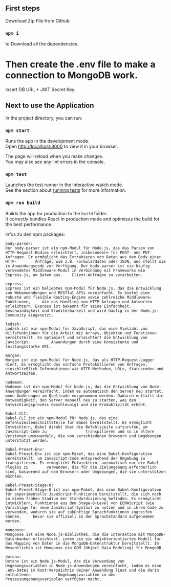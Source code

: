 ## First steps

Download Zip File from Github

### `npm i`
to Download all the dependencies.

# Then create the .env file to make a connection to MongoDB work.
Insert DB URL + JWT Secret Key.

## Next to use the Application 

In the project directory, you can run:

### `npm start`

Runs the app in the development mode.\
Open [http://localhost:3000](http://localhost:3000) to view it in your browser.

The page will reload when you make changes.\
You may also see any lint errors in the console.

### `npm test`

Launches the test runner in the interactive watch mode.\
See the section about [running tests](https://facebook.github.io/create-react-app/docs/running-tests) for more information.

### `npm run build`

Builds the app for production to the `build` folder.\
It correctly bundles React in production mode and optimizes the build for the best performance.


Infos zu den npm packages:

    body-parser:
    Der body-parser ist ein npm-Modul für Node.js, das das Parsen von HTTP-Request-Bodies erleichtert, insbesondere für POST- und PUT-Anfragen. Er ermöglicht das Extrahieren von Daten aus dem Body einer HTTP-        Anfrage, wie z.B. Formulardaten oder JSON, und stellt sie im Anwendungscode zur Verfügung. Der body-parser ist ein häufig verwendetes Middleware-Modul in Verbindung mit Frameworks wie Express.js, um Daten aus     Client-Anfragen zu verarbeiten.

    express:
    Express ist ein beliebtes npm-Modul für Node.js, das die Entwicklung von Webanwendungen und RESTful APIs vereinfacht. Es bietet eine robuste und flexible Routing-Engine sowie zahlreiche Middleware-Funktionen,     die das Handling von HTTP-Anfragen und Antworten erleichtern. Express ist bekannt für seine Einfachheit, Geschwindigkeit und Erweiterbarkeit und wird häufig in der Node.js-Community eingesetzt.

    lodash:
    Lodash ist ein npm-Modul für JavaScript, das eine Vielzahl von Hilfsfunktionen für die Arbeit mit Arrays, Objekten und Funktionen bereitstellt. Es optimiert und erleichtert die Entwicklung von JavaScript-         Anwendungen durch eine konsistente und leistungsstarke API.

    morgan:
    Morgan ist ein npm-Modul für Node.js, das als HTTP-Request-Logger dient. Es ermöglicht das einfache Protokollieren von Anfragen, einschließlich Informationen wie HTTP-Methoden, URLs, Statuscodes und               Antwortzeiten.

    nodemon:
    Nodemon ist ein npm-Modul für Node.js, das die Entwicklung von Node-Anwendungen vereinfacht, indem es automatisch den Server neu startet, wenn Änderungen am Quellcode vorgenommen werden. Dadurch entfällt die      Notwendigkeit, den Server manuell neu zu starten, was den Entwicklungsprozess beschleunigt und die Produktivität erhöht.

    Babel-CLI:
    Babel-CLI ist ein npm-Modul für Node.js, das eine Befehlszeilenschnittstelle für Babel bereitstellt. Es ermöglicht Entwicklern, Babel direkt über die Befehlszeile aufzurufen, um JavaScript-Code zu                 transpilieren und so in ältere Versionen umzuwandeln, die von verschiedenen Browsern und Umgebungen unterstützt werden.

    Babel-Preset-Env:
    Babel-Preset-Env ist ein npm-Paket, das eine Babel-Konfiguration bereitstellt, um JavaScript-Code entsprechend der Umgebung zu transpilieren. Es ermöglicht Entwicklern, automatisch nur die Babel-Plugins zu        verwenden, die für die Zielumgebung erforderlich sind, basierend auf den Browsern oder Umgebungen, die sie unterstützen möchten.

    Babel-Preset-Stage-0:
    Babel-Preset-Stage-0 ist ein npm-Paket, das eine Babel-Konfiguration für experimentelle JavaScript-Funktionen bereitstellt, die sich noch in einem frühen Stadium der Standardisierung befinden. Es ermöglicht       Entwicklern, Funktionen aus dem Stage-0-Level von ECMAScript (wie Vorschläge für neue JavaScript-Syntax) zu nutzen und in ihrem Code zu verwenden, wodurch sie auf zukünftige Sprachfunktionen zugreifen können,     bevor sie offiziell in den Sprachstandard aufgenommen werden.

    mongoose:
    Mongoose ist eine Node.js-Bibliothek, die die Interaktion mit MongoDB-Datenbanken erleichtert, indem sie ein objektorientiertes Modell für das Mapping von Daten in die MongoDB-Datenstruktur bereitstellt. Im       Wesentlichen ist Mongoose ein ODM (Object Data Modeling) für MongoDB.

    dotenv:
    Dotenv ist ein Node.js-Modul, das die Verwendung von Umgebungsvariablen in Node.js-Anwendungen vereinfacht, indem es eine .env-Datei im Root-Verzeichnis deiner Anwendung liest und die darin enthaltenen            Umgebungsvariablen in den Prozessumgebungsvariablen verfügbar macht.
